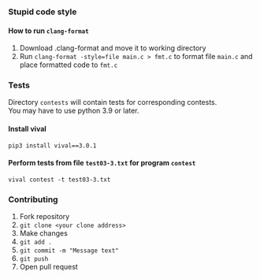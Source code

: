### Stupid code style
#### How to run `clang-format`
1. Download .clang-format and move it to working directory
2. Run `clang-format -style=file main.c > fmt.c` to format file `main.c` and place formatted code to `fmt.c`

### Tests
Directory `contests` will contain tests for corresponding contests.  
You may have to use python 3.9 or later.
#### Install vival
`pip3 install vival==3.0.1`
#### Perform tests from file `test03-3.txt` for program `contest`
`vival contest -t test03-3.txt`

### Contributing
1. Fork repository
2. `git clone <your clone address>`
3. Make changes
4. `git add .`
5. `git commit -m "Message text"`
6. `git push`
7. Open pull request
